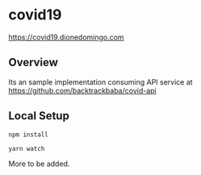 # covid19

https://covid19.dionedomingo.com

## Overview

Its an sample implementation consuming API service at https://github.com/backtrackbaba/covid-api

## Local Setup

`npm install`

`yarn watch`

More to be added.

##

